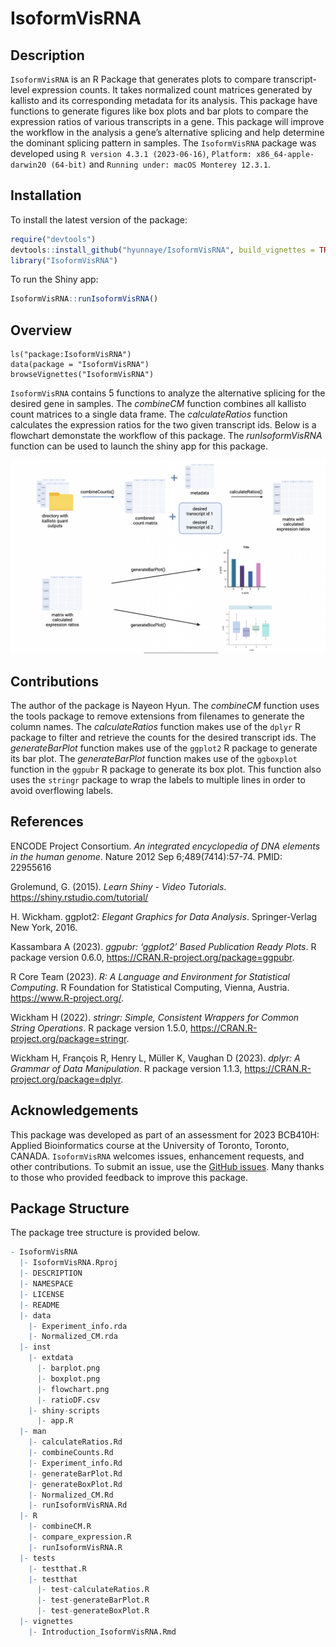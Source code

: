 
<!-- README.md is generated from README.Rmd. Please edit that file -->

# IsoformVisRNA

<!-- badges: start -->
<!-- badges: end -->

## Description

`IsoformVisRNA` is an R Package that generates plots to compare
transcript-level expression counts. It takes normalized count matrices
generated by kallisto and its corresponding metadata for its analysis.
This package have functions to generate figures like box plots and bar
plots to compare the expression ratios of various transcripts in a gene.
This package will improve the workflow in the analysis a gene’s
alternative splicing and help determine the dominant splicing pattern in
samples. The `IsoformVisRNA` package was developed using
`R version 4.3.1 (2023-06-16)`,
`Platform: x86_64-apple-darwin20 (64-bit)` and
`Running under: macOS Monterey 12.3.1`.

## Installation

To install the latest version of the package:

``` r
require("devtools")
devtools::install_github("hyunnaye/IsoformVisRNA", build_vignettes = TRUE)
library("IsoformVisRNA")
```

To run the Shiny app:

``` r
IsoformVisRNA::runIsoformVisRNA()
```

## Overview

    ls("package:IsoformVisRNA")
    data(package = "IsoformVisRNA") 
    browseVignettes("IsoformVisRNA")

`IsoformVisRNA` contains 5 functions to analyze the alternative splicing
for the desired gene in samples. The *combineCM* function combines all
kallisto count matrices to a single data frame. The *calculateRatios*
function calculates the expression ratios for the two given transcript
ids. Below is a flowchart demonstate the workflow of this package. The
*runIsoformVisRNA* function can be used to launch the shiny app for this
package.

![](./inst/extdata/flowchart.png)

## Contributions

The author of the package is Nayeon Hyun. The *combineCM* function uses
the tools package to remove extensions from filenames to generate the
column names. The *calculateRatios* function makes use of the `dplyr` R
package to filter and retrieve the counts for the desired transcript
ids. The *generateBarPlot* function makes use of the `ggplot2` R package
to generate its bar plot. The *generateBarPlot* function makes use of
the `ggboxplot` function in the `ggpubr` R package to generate its box
plot. This function also uses the `stringr` package to wrap the labels
to multiple lines in order to avoid overflowing labels.

## References

ENCODE Project Consortium. *An integrated encyclopedia of DNA elements
in the human genome*. Nature 2012 Sep 6;489(7414):57-74. PMID: 22955616

Grolemund, G. (2015). *Learn Shiny - Video Tutorials*.
<https://shiny.rstudio.com/tutorial/>

H. Wickham. ggplot2: *Elegant Graphics for Data Analysis*.
Springer-Verlag New York, 2016.

Kassambara A (2023). *ggpubr: ‘ggplot2’ Based Publication Ready Plots*.
R package version 0.6.0, <https://CRAN.R-project.org/package=ggpubr>.

R Core Team (2023). *R: A Language and Environment for Statistical
Computing*. R Foundation for Statistical Computing, Vienna, Austria.
<https://www.R-project.org/>.

Wickham H (2022). *stringr: Simple, Consistent Wrappers for Common
String Operations*. R package version 1.5.0,
<https://CRAN.R-project.org/package=stringr>.

Wickham H, François R, Henry L, Müller K, Vaughan D (2023). *dplyr: A
Grammar of Data Manipulation*. R package version 1.1.3,
<https://CRAN.R-project.org/package=dplyr>.

## Acknowledgements

This package was developed as part of an assessment for 2023 BCB410H:
Applied Bioinformatics course at the University of Toronto, Toronto,
CANADA. `IsoformVisRNA` welcomes issues, enhancement requests, and other
contributions. To submit an issue, use the [GitHub
issues](https://github.com/hyunnaye/IsoformVisRNA/issues). Many thanks
to those who provided feedback to improve this package.

## Package Structure

The package tree structure is provided below.

``` r
- IsoformVisRNA
  |- IsoformVisRNA.Rproj
  |- DESCRIPTION
  |- NAMESPACE
  |- LICENSE
  |- README
  |- data
    |- Experiment_info.rda
    |- Normalized_CM.rda
  |- inst
    |- extdata
      |- barplot.png
      |- boxplot.png
      |- flowchart.png
      |- ratioDF.csv
    |- shiny-scripts
      |- app.R
  |- man
    |- calculateRatios.Rd
    |- combineCounts.Rd
    |- Experiment_info.Rd
    |- generateBarPlot.Rd
    |- generateBoxPlot.Rd
    |- Normalized_CM.Rd
    |- runIsoformVisRNA.Rd
  |- R
    |- combineCM.R
    |- compare_expression.R
    |- runIsoformVisRNA.R
  |- tests
    |- testthat.R
    |- testthat
      |- test-calculateRatios.R
      |- test-generateBarPlot.R
      |- test-generateBoxPlot.R
  |- vignettes
    |- Introduction_IsoformVisRNA.Rmd
```
